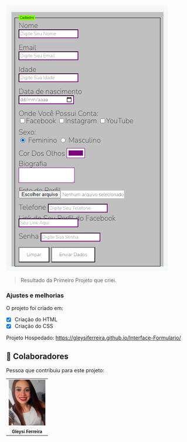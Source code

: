 <img src="./assets/formu.png" alt="Interface-Formulario">

> Resultado da Primeiro Projeto que criei.
### Ajustes e melhorias

O projeto foi criado em:

- [x] Criação do HTML
- [x] Criação do CSS

Projeto Hospedado: https://gleysiferreira.github.io/Interface-Formulario/

## 🤝 Colaboradores

Pessoa que contribuiu para este projeto:

<table>
  <tr>
    <td align="center">
      <a href="#">
        <img src="./assets/eu.jpg" width="100px;" alt="Foto da Gleysi"/><br>
        <sub>
          <b>Gleysi Ferreira</b>
        </sub>
      </a>
    </td>
   </tr>
</table>
